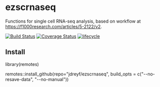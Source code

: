# ezscrnaseq
Functions for single cell RNA-seq analysis, based on workflow at https://f1000research.com/articles/5-2122/v2.

[![Build Status](https://travis-ci.org/sneha-matrix/ezscrnaseq)](https://travis-ci.org/sneha-matrix/ezscrnaseq)
[![Coverage Status](https://img.shields.io/codecov/c/github/jdreyf/ezscrnaseq/master.svg)](https://codecov.io/github/jdreyf/ezscrnaseq?branch=master)
[![lifecycle](https://img.shields.io/badge/lifecycle-experimental-orange.svg)](https://www.tidyverse.org/lifecycle/#experimental)

## Install
library(remotes)  

remotes::install_github(repo="jdreyf/ezscrnaseq", build_opts = c("--no-resave-data", "--no-manual"))

